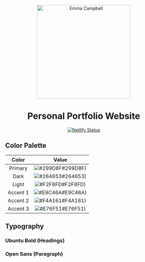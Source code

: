 <p align="center">
  <a href="https://emmacampbell.dev">
    <img alt="Emma Campbell" src="https://github.com/emma-campbell/emmacampbell.dev/blob/react/src/assets/banner-img.png" width="300" />
  </a>
</p>
<h1 align="center">
  Personal Portfolio Website
</h1>

<div align="center">

[![Netlify Status](https://api.netlify.com/api/v1/badges/01db25eb-1d09-4afc-a55a-a7ca07beca99/deploy-status)](https://app.netlify.com/sites/practical-albattani-1a48f1/deploys)

</div>


## Color Palette

|Color|Value|
|:---:|:---:|
|Primary|![#299D8F](https://via.placeholder.com/10/299D8F?text=+)#299D8F)|
|Dark|![#264653](https://via.placeholder.com/10/264653?text=+)#264653)|
|Light|![#F2F8FD](https://via.placeholder.com/10/F2F8FD?text=+)#F2F8FD)|
|Accent 1|![#E9C46A](https://via.placeholder.com/10/E9C46A?text=+)#E9C46A)|
|Accent 2|![#F4A161](https://via.placeholder.com/10/F4A161?text=+)#F4A161)|
|Accent 3|![#E76F51](https://via.placeholder.com/10/E76F51?text=+)#E76F51)|

## Typography

### Ubuntu Bold (Headings)

### Open Sans (Paragraph)